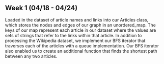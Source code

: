 ## Week 1 (04/18 - 04/24)

Loaded in the dataset of article names and links into our Articles class, which stores the nodes and edges of our graph in an unordered_map. 
The keys of our map represent each article in our dataset where the values are sets of strings that refer to the links within that article.
In addition to processing the Wikipedia dataset, we implement our BFS iterator that traverses each of the articles with a queue implementation.
Our BFS iterator also enabled us to create an additional function that finds the shortest path between any two articles.
